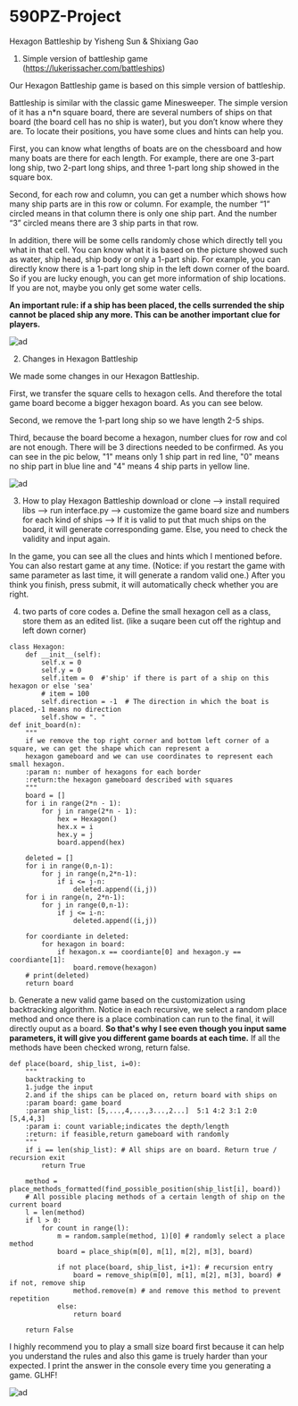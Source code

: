 # 590PZ-Project
Hexagon Battleship by Yisheng Sun & Shixiang Gao

1.	Simple version of battleship game (https://lukerissacher.com/battleships)

Our Hexagon Battleship game is based on this simple version of battleship.

Battleship is similar with the classic game Minesweeper. The simple version of it has a n*n square board, there are several numbers of ships on that board (the board cell has no ship is water), but you don’t know where they are. To locate their positions, you have some clues and hints can help you. 

First, you can know what lengths of boats are on the chessboard and how many boats are there for each length. For example, there are one 3-part long ship, two 2-part long ships, and three 1-part long ship showed in the square box.

Second, for each row and column, you can get a number which shows how many ship parts are in this row or column. For example, the number “1” circled means in that column there is only one ship part. And the number “3” circled means there are 3 ship parts in that row. 

In addition, there will be some cells randomly chose which directly tell you what in that cell. You can know what it is based on the picture showed such as water, ship head, ship body or only a 1-part ship. For example, you can directly know there is a 1-part long ship in the left down corner of the board. So if you are lucky enough, you can get more information of ship locations. If you are not, maybe you only get some water cells.

**An important rule: if a ship has been placed, the cells surrended the ship cannot be placed ship any more. This can be another important clue for players.**
 
![ad](https://github.com/YishengSun/590PZ-Project/blob/master/example1.png)

2. Changes in Hexagon Battleship 

We made some changes in our Hexagon Battleship. 

First, we transfer the square cells to hexagon cells. And therefore the total game board become a bigger hexagon board. As you can see below. 

Second, we remove the 1-part long ship so we have length 2-5 ships. 

Third, because the board become a hexagon, number clues for row and col are not enough. There will be 3 directions needed to be confirmed. As you can see in the pic below, "1" means only 1 ship part in red line, "0" means no ship part in blue line and "4" means 4 ship parts in yellow line. 

![ad](https://github.com/YishengSun/590PZ-Project/blob/master/example2.png)

3. How to play Hexagon Battleship 
download or clone --> install required libs --> run interface.py --> customize the game board size and numbers for each kind of ships --> If it is valid to put that much ships on the board, it will generate corresponding game. Else, you need to check the validity and input again. 

In the game, you can see all the clues and hints which I mentioned before. You can also restart game at any time. (Notice: if you restart the game with same parameter as last time, it will generate a random valid one.) After you think you finish, press submit, it will automatically check whether you are right. 

4. two parts of core codes
a. Define the small hexagon cell as a class, store them as an edited list. (like a suqare been cut off the rightup and left down corner)
```
class Hexagon:
    def __init__(self):
        self.x = 0
        self.y = 0
        self.item = 0  #'ship' if there is part of a ship on this hexagon or else 'sea'
        # item = 100
        self.direction = -1  # The direction in which the boat is placed,-1 means no direction
        self.show = ". "
def init_board(n):
    """
    if we remove the top right corner and bottom left corner of a square, we can get the shape which can represent a
    hexagon gameboard and we can use coordinates to represent each small hexagon.
    :param n: number of hexagons for each border
    :return:the hexagon gameboard described with squares
    """
    board = []
    for i in range(2*n - 1):
        for j in range(2*n - 1):
            hex = Hexagon()
            hex.x = i
            hex.y = j
            board.append(hex)

    deleted = []
    for i in range(0,n-1):
        for j in range(n,2*n-1):
            if i <= j-n:
                deleted.append((i,j))
    for i in range(n, 2*n-1):
        for j in range(0,n-1):
            if j <= i-n:
                deleted.append((i,j))

    for coordiante in deleted:
        for hexagon in board:
            if hexagon.x == coordiante[0] and hexagon.y == coordiante[1]:
                board.remove(hexagon)
    # print(deleted)
    return board
```
b. Generate a new valid game based on the customization using backtracking algorithm. Notice in each recursive, we select a random place method and once there is a place combination can run to the final, it will directly ouput as a board. **So that's why I see even though you input same parameters, it will give you different game boards at each time.** If all the methods have been checked wrong, return false. 
```
def place(board, ship_list, i=0):
    """
    backtracking to
    1.judge the input
    2.and if the ships can be placed on, return board with ships on
    :param board: game board
    :param ship_list: [5,...,4,...,3...,2...]  5:1 4:2 3:1 2:0  [5,4,4,3]
    :param i: count variable;indicates the depth/length
    :return: if feasible,return gameboard with randomly
    """
    if i == len(ship_list): # All ships are on board. Return true / recursion exit
        return True

    method = place_methods_formatted(find_possible_position(ship_list[i], board))
    # All possible placing methods of a certain length of ship on the current board
    l = len(method)
    if l > 0:
        for count in range(l):
            m = random.sample(method, 1)[0] # randomly select a place method 
            board = place_ship(m[0], m[1], m[2], m[3], board)

            if not place(board, ship_list, i+1): # recursion entry
                board = remove_ship(m[0], m[1], m[2], m[3], board) # if not, remove ship
                method.remove(m) # and remove this method to prevent repetition
            else:
                return board

    return False

```
I highly recommend you to play a small size board first because it can help you understand the rules and also this game is truely harder than your expected. I print the answer in the console every time you generating a game. GLHF!

![ad](https://github.com/YishengSun/590PZ-Project/blob/master/example3.png)
